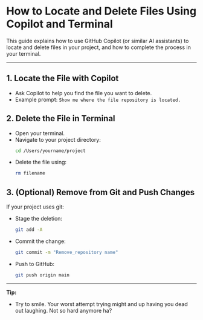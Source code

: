 # How to Locate and Delete Files Using Copilot and Terminal

This guide explains how to use GitHub Copilot (or similar AI assistants) to locate and delete files in your project, and how to complete the process in your terminal.

---

## 1. Locate the File with Copilot
- Ask Copilot to help you find the file you want to delete.
- Example prompt: `Show me where the file repository is located.`

## 2. Delete the File in Terminal
- Open your terminal.
- Navigate to your project directory:
  ```bash
  cd /Users/yourname/project
  ```
- Delete the file using:
  ```bash
  rm filename
  ```

## 3. (Optional) Remove from Git and Push Changes
If your project uses git:
- Stage the deletion:
  ```bash
  git add -A
  ```
- Commit the change:
  ```bash
  git commit -m "Remove_repository name"
  ```
- Push to GitHub:
  ```bash
  git push origin main
  ```

---

**Tip:**
- Try to smile. Your worst attempt trying might and up having you dead out laughing. Not so hard anymore ha?  
